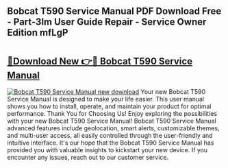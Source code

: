 ## Bobcat T590 Service Manual PDF Download Free - Part-3lm User Guide Repair - Service Owner Edition mfLgP

# <h2><a href="http://bc45631.oget.top/?id=Bobcat+T590+Service+Manual">🔗Download New 👉🔴 Bobcat T590 Service Manual</a></h2>

[![Bobcat T590 Service Manual new download](https://i.imgur.com/5g1atiW.png)](http://bc45631.oget.top/?id=Bobcat+T590+Service+Manual)
Your new Bobcat T590 Service Manual is designed to make your life easier. This user manual shows you how to install, operate, and maintain your product for optimal performance. Thank You for Choosing Us! Enjoy exploring the possibilities with your new Bobcat T590 Service Manual! Bobcat T590 Service Manual advanced features include geolocation, smart alerts, customizable themes, and multi-user access, all easily controlled through the user-friendly and intuitive interface. It's our hope that the Bobcat T590 Service Manual has provided you with valuable insights to kickstart your new device. If you encounter any issues, reach out to our customer service.
